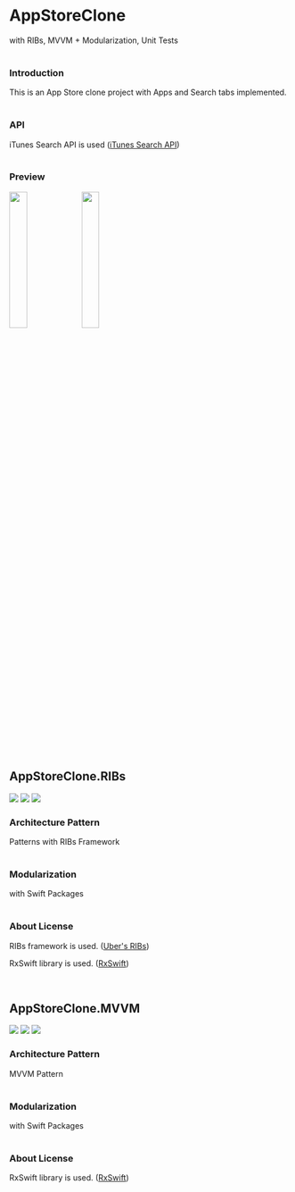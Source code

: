 # AppStoreClone
with RIBs, MVVM + Modularization, Unit Tests
<br>
<br>

### Introduction
This is an App Store clone project with Apps and Search tabs implemented.
<br>
<br>

### API
iTunes Search API is used ([iTunes Search API](https://developer.apple.com/library/archive/documentation/AudioVideo/Conceptual/iTuneSearchAPI/index.html#))
<br>
<br>

### Preview
<p align="leading">
  <img width="25%" src="https://github.com/cyeond/AppStoreClone/assets/139483587/d36dee95-3f0b-455f-af0e-9fb803dda69b">
  <img width="25%" src="https://github.com/cyeond/AppStoreClone/assets/139483587/bb2f03fd-cf60-4346-93cf-9ebe08858130">
</p>
<br>

## AppStoreClone.RIBs
<p>
  <img src="https://img.shields.io/badge/iOS-14.0+-blue"/>
  <img src="https://img.shields.io/badge/Swift-blue"/>
  <img src="https://img.shields.io/badge/RIBs-blue"/>
</p>

### Architecture Pattern
Patterns with RIBs Framework
<br>
<br>

### Modularization
with Swift Packages
<br>
<br>

### About License
RIBs framework is used. ([Uber's RIBs](https://github.com/uber/RIBs))

RxSwift library is used. ([RxSwift](https://github.com/ReactiveX/RxSwift))

<br>

## AppStoreClone.MVVM
<p>
  <img src="https://img.shields.io/badge/iOS-14.0+-blue"/>
  <img src="https://img.shields.io/badge/Swift-blue"/>
  <img src="https://img.shields.io/badge/MVVM-blue"/>
</p>

### Architecture Pattern
MVVM Pattern
<br>
<br>

### Modularization
with Swift Packages
<br>
<br>

### About License
RxSwift library is used. ([RxSwift](https://github.com/ReactiveX/RxSwift))
